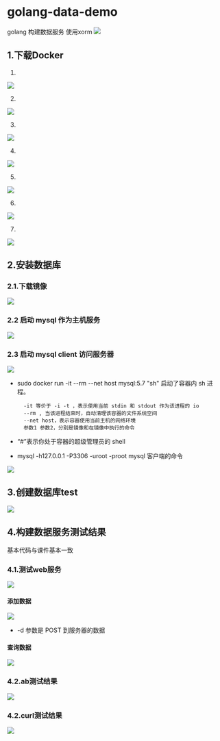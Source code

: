 # golang-data-demo
golang 构建数据服务
使用xorm
![](https://github.com/FlyingFeather/golang-data-demo/blob/master/screenshot/17.png)

## 1.下载Docker
1.
![](https://github.com/FlyingFeather/golang-data-demo/blob/master/screenshot/1.png)

2.
![](https://github.com/FlyingFeather/golang-data-demo/blob/master/screenshot/2.png)

3.
![](https://github.com/FlyingFeather/golang-data-demo/blob/master/screenshot/3.png)

4.
![](https://github.com/FlyingFeather/golang-data-demo/blob/master/screenshot/4.png)

5.
![](https://github.com/FlyingFeather/golang-data-demo/blob/master/screenshot/5.png)

6.
![](https://github.com/FlyingFeather/golang-data-demo/blob/master/screenshot/6.png)

7.
![](https://github.com/FlyingFeather/golang-data-demo/blob/master/screenshot/7.png)


## 2.安装数据库
### 2.1.下载镜像
![](https://github.com/FlyingFeather/golang-data-demo/blob/master/screenshot/8.png)

### 2.2 启动 mysql 作为主机服务
![](https://github.com/FlyingFeather/golang-data-demo/blob/master/screenshot/9.png)

### 2.3 启动 mysql client 访问服务器

![](https://github.com/FlyingFeather/golang-data-demo/blob/master/screenshot/10.png)


- sudo docker run -it --rm --net host mysql:5.7 "sh" 启动了容器内 sh 进程。

        -it 等价于 -i -t ，表示使用当前 stdin 和 stdout 作为该进程的 io
        --rm , 当该进程结束时，自动清理该容器的文件系统空间
        --net host，表示容器使用当前主机的网络环境
        参数1 参数2，分别是镜像和在镜像中执行的命令

- “#”表示你处于容器的超级管理员的 shell
- mysql -h127.0.0.1 -P3306 -uroot -proot mysql 客户端的命令

![](https://github.com/FlyingFeather/golang-data-demo/blob/master/screenshot/11.png)

## 3.创建数据库test
![](https://github.com/FlyingFeather/golang-data-demo/blob/master/screenshot/12.png)

## 4.构建数据服务测试结果
基本代码与课件基本一致
### 4.1.测试web服务
![](https://github.com/FlyingFeather/golang-data-demo/blob/master/screenshot/13-qidong.png)

#### 添加数据
![](https://github.com/FlyingFeather/golang-data-demo/blob/master/screenshot/13.png)
- -d 参数是 POST 到服务器的数据

#### 查询数据
![](https://github.com/FlyingFeather/golang-data-demo/blob/master/screenshot/14.png)

### 4.2.ab测试结果
![](https://github.com/FlyingFeather/golang-data-demo/blob/master/screenshot/15.png)

### 4.2.curl测试结果
![](https://github.com/FlyingFeather/golang-data-demo/blob/master/screenshot/16.png)








